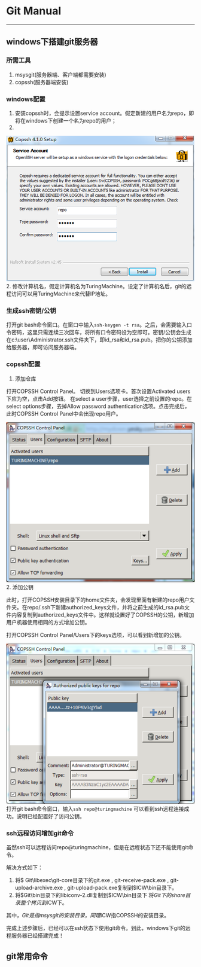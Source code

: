 # Git Manual
----------
## windows下搭建git服务器
### 所需工具
1. msysgit(服务器端、客户端都需要安装)
2. copssh(服务器端安装)
### windows配置
1. 安装copssh时，会提示设置service account。假定新建的用户名为repo，即将在windows下创建一个名为repo的用户；
2. 
![创建repo用户](img/copssh_install.png)
2. 修改计算机名，假定计算机名为TuringMachine。设定了计算机名后，git的远程访问可以用TuringMachine来代替IP地址。
### 生成ssh密钥/公钥
打开git bash命令窗口。在窗口中输入`ssh-keygen -t rsa`。之后，会需要输入口令密码，这里只需连续三次回车，将所有口令密码设为空即可。密钥/公钥会生成在c:\user\Administrator\.ssh文件夹下，即id\_rsa和id\_rsa.pub。把你的公钥添加给服务器，即可访问服务器端。
### copssh配置
1. 添加仓库

打开COPSSH Control Panel。
切换到Users选项卡。首次设置Activated users下应为空，点击Add按钮。
在select a user步骤，user选择之前设置的repo。在select options步骤，去掉Allow password authentication选项。点击完成后，此时COPSSH Control Panel中会出现repo用户。

![创建repo用户](img/activated_user.png)
2. 添加公钥

此时，打开COPSSH安装目录下的home文件夹，会发现里面有新建的repo用户文件夹。在repo/.ssh下新建authorized\_keys文件，并将之前生成的id\_rsa.pub文件内容复制到authorized\_keys文件中。这样就设置好了COPSSH的公钥，新增加用户机器使用相同的方式增加公钥。

打开COPSSH Control Panel/Users下的keys选项，可以看到新增加的公钥。

![创建repo用户](img/authorized_keys.png)
打开git bash命令窗口，输入`ssh repo@turingmachine`	可以看到ssh远程连接成功。说明已经配置好了访问公钥。
### ssh远程访问增加git命令
虽然ssh可以远程访问repo@turingmachine，但是在远程状态下还不能使用git命令。

解决方式如下：

1. 将$ Git\libexec\git-core目录下的git.exe , git-receive-pack.exe , git-upload-archive.exe , git-upload-pack.exe复制到$ICW\bin目录下。
2. 将$Git\bin目录下的libiconv-2.dll复制到$ICW\bin目录下
将$Git下的share目录整个拷贝到$ICW下。

其中，$Git是指msysgit的安装目录  ，同理$ICW指COPSSH的安装目录。

完成上述步骤后，已经可以在ssh状态下使用git命令。到此，windows下git的远程服务器已经搭建完成！
## git常用命令
